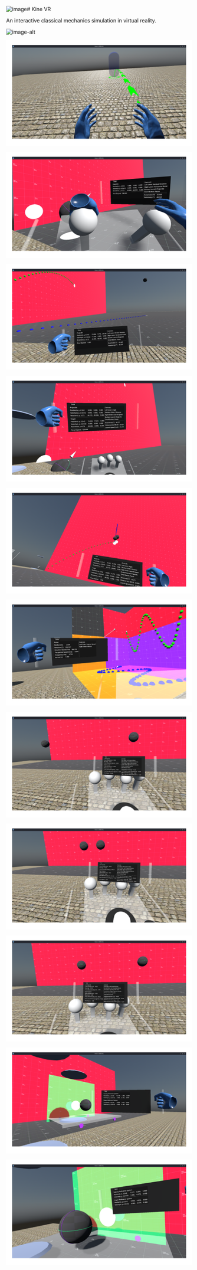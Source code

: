 <img width="2050" height="1166" alt="image" src="https://github.com/user-attachments/assets/53b401d7-14c6-4714-912d-9f8aec9ef6dc" /># Kine VR

An interactive classical mechanics simulation in virtual reality.

![image-alt]([https://raw.githubusercontent.com/Kosmonautt/kine_vr/dc8da8ac32c09716ff9f1d58eae9875a42554e49/Screenshots/UCM/screenshot_1.png](https://raw.githubusercontent.com/Kosmonautt/kine_vr/dc8da8ac32c09716ff9f1d58eae9875a42554e49/Screenshots/lobby/lobby_vr.png))

![image-alt](https://raw.githubusercontent.com/Kosmonautt/kine_vr/dc8da8ac32c09716ff9f1d58eae9875a42554e49/Screenshots/teleport.png)

![image-alt](https://raw.githubusercontent.com/Kosmonautt/kine_vr/dc8da8ac32c09716ff9f1d58eae9875a42554e49/Screenshots/parabola/screenshot_1.png)

![image-alt](https://raw.githubusercontent.com/Kosmonautt/kine_vr/dc8da8ac32c09716ff9f1d58eae9875a42554e49/Screenshots/parabola/screenshot_2.png)

![image-alt](https://raw.githubusercontent.com/Kosmonautt/kine_vr/dc8da8ac32c09716ff9f1d58eae9875a42554e49/Screenshots/hunter_monkey/screenshot_1.png)

![image-alt](https://raw.githubusercontent.com/Kosmonautt/kine_vr/dc8da8ac32c09716ff9f1d58eae9875a42554e49/Screenshots/hunter_monkey/screenshot_2.png)

![image-alt](https://raw.githubusercontent.com/Kosmonautt/kine_vr/dc8da8ac32c09716ff9f1d58eae9875a42554e49/Screenshots/UCM/screenshot_1.png)

![image-alt](https://raw.githubusercontent.com/Kosmonautt/kine_vr/dc8da8ac32c09716ff9f1d58eae9875a42554e49/Screenshots/momentum/screenshot_1.png)

![image-alt](https://raw.githubusercontent.com/Kosmonautt/kine_vr/dc8da8ac32c09716ff9f1d58eae9875a42554e49/Screenshots/momentum/screenshot_2.png)

![image-alt](https://raw.githubusercontent.com/Kosmonautt/kine_vr/dc8da8ac32c09716ff9f1d58eae9875a42554e49/Screenshots/momentum/screenshot_3.png)

![image-alt](https://raw.githubusercontent.com/Kosmonautt/kine_vr/dc8da8ac32c09716ff9f1d58eae9875a42554e49/Screenshots/relative_motion/screenshot_1.png)

![image-alt](https://raw.githubusercontent.com/Kosmonautt/kine_vr/dc8da8ac32c09716ff9f1d58eae9875a42554e49/Screenshots/relative_motion/screenshot_2.png)
